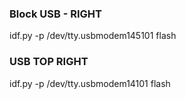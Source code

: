 
### Block USB - RIGHT
idf.py -p /dev/tty.usbmodem145101 flash

### USB TOP RIGHT
idf.py -p /dev/tty.usbmodem14101 flash
